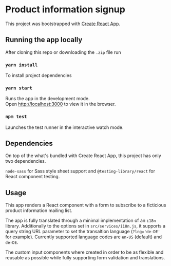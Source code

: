 # Product information signup

This project was bootstrapped with [Create React App](https://github.com/facebook/create-react-app).

## Running the app locally

After cloning this repo or downloading the `.zip` file run 

### `yarn install`

To install project dependencies

### `yarn start`

Runs the app in the development mode.<br>
Open [http://localhost:3000](http://localhost:3000) to view it in the browser.

### `npm test`

Launches the test runner in the interactive watch mode.<br>

## Dependencies

On top of the what's bundled with Create React App, this project has only two dependencies.

`node-sass` for Sass style sheet support and `@testing-library/react` for React component testing.

## Usage

This app renders a React component with a form to subscribe to a ficticious product information mailing list.

The app is fully translated through a minimal implementation of an `i18n` library. Additionally to the options set in `src/services/i18n.js`, it supports a query string URL parameter to set the transaltion language (`?lng='de-DE'` for example). Currently supported language codes are `en-US` (default) and `de-DE`.

The custom input components where created in order to be as flexible and reusable as possible while fully supporting form validation and translations.

